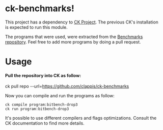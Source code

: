 # ck-benchmarks!

This project has a dependency to [CK Project](https://github.com/ctuning/ck). The previous CK's installation is expected to run this module.

The programs that were used, were extracted from the [Benchmarks repository](https://github.com/guilhermeleobas/Benchmarks/). Feel free to add more programs by doing a pull request.

Usage
=============
#### Pull the repository into CK as follow:


ck pull repo --url=https://github.com/clappis/ck-benchmarks


Now you can compile and run the programs as follow:

```
ck compile program:bitbench-drop3
ck run program:bitbench-drop3
```

It's possible to use different compilers and flags optimizations. Consult the CK documentation to find more details.
